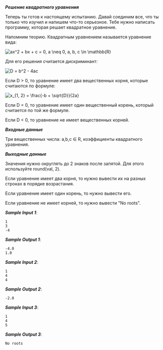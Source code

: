 ***Решение квадратного уравнения***

Теперь ты готов к настоящему испытанию. Давай соединим все, что ты только что изучил и напишем что-то серьезное. Тебе нужно написать программу, которая решает квадратное уравнение.

Напомним теорию. Квадратным уравнением называется уравнение вида:

<img src="https://latex.codecogs.com/svg.image?ax^2&space;&plus;&space;bx&space;&plus;&space;c&space;=&space;0,&space;a&space;\neq&space;0,&space;a,&space;b,&space;c&space;\in&space;\mathbb{R}" title="ax^2 + bx + c = 0, a \neq 0, a, b, c \in \mathbb{R}" />

Для его решения считается дискриминант:

<img src="https://latex.codecogs.com/svg.image?D&space;=&space;b^2&space;-&space;4ac" title="D = b^2 - 4ac" />

Если D > 0, то уравнение имеет два вещественных корня, которые считаются по формуле:

<img src="https://latex.codecogs.com/svg.image?x_{1,&space;2}&space;=&space;\frac{-b&space;&plus;&space;\sqrt{D}}{2a}" title="x_{1, 2} = \frac{-b + \sqrt{D}}{2a}" />

Если D = 0, то уравнение имеет один вещественный корень, который считается по той же формуле.

Если D < 0, то уравнение не имеет вещественных корней.

***Входные данные***

Три вещественных числа: a,b,c ∈ R, коэффициенты квадратного уравнения.

***Выходные данные***

Значения нужно округлять до 2 знаков после запятой. Для этого используйте round(val, 2).

Если уравнение имеет два корня, то нужно вывести их на разных строках в порядке возрастания.

Если уравнение имеет один корень, то нужно вывести его.

Если уравнение не имеет корней, то нужно вывести "No roots".

***Sample Input 1***:
```
1
3
-4
```
***Sample Output 1***:
```
-4.0
1.0
```
***Sample Input 2***:
```
1
4
4
```
***Sample Output 2***:
```
-2.0
```
***Sample Input 3***:
```
1
4
5
```
***Sample Output 3***:
```
No roots
```
